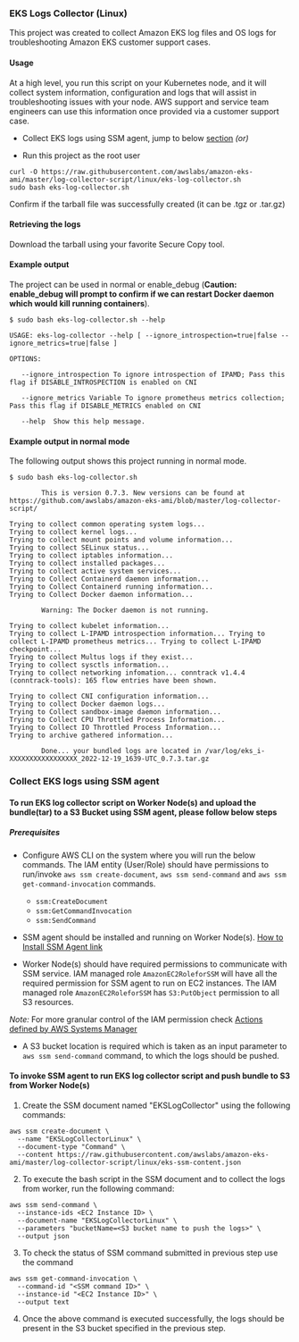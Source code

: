 ### EKS Logs Collector (Linux)

This project was created to collect Amazon EKS log files and OS logs for troubleshooting Amazon EKS customer support cases.

#### Usage

At a high level, you run this script on your Kubernetes node, and it will collect system information, configuration and logs that will assist in troubleshooting issues with your node. AWS support and service team engineers can use this information once provided via a customer support case.

* Collect EKS logs using SSM agent, jump to below [section](#collect-eks-logs-using-ssm-agent) _(or)_

* Run this project as the root user

```
curl -O https://raw.githubusercontent.com/awslabs/amazon-eks-ami/master/log-collector-script/linux/eks-log-collector.sh
sudo bash eks-log-collector.sh
```

Confirm if the tarball file was successfully created (it can be .tgz or .tar.gz)

#### Retrieving the logs

Download the tarball using your favorite Secure Copy tool.

#### Example output

The project can be used in normal or enable_debug (**Caution: enable_debug will prompt to confirm if we can restart Docker daemon which would kill running containers**).

```
$ sudo bash eks-log-collector.sh --help

USAGE: eks-log-collector --help [ --ignore_introspection=true|false --ignore_metrics=true|false ]

OPTIONS:

   --ignore_introspection To ignore introspection of IPAMD; Pass this flag if DISABLE_INTROSPECTION is enabled on CNI

   --ignore_metrics Variable To ignore prometheus metrics collection; Pass this flag if DISABLE_METRICS enabled on CNI

   --help  Show this help message.
```

#### Example output in normal mode

The following output shows this project running in normal mode.

```
$ sudo bash eks-log-collector.sh

        This is version 0.7.3. New versions can be found at https://github.com/awslabs/amazon-eks-ami/blob/master/log-collector-script/

Trying to collect common operating system logs...
Trying to collect kernel logs...
Trying to collect mount points and volume information...
Trying to collect SELinux status...
Trying to collect iptables information...
Trying to collect installed packages...
Trying to collect active system services...
Trying to Collect Containerd daemon information...
Trying to Collect Containerd running information...
Trying to Collect Docker daemon information...

        Warning: The Docker daemon is not running.

Trying to collect kubelet information...
Trying to collect L-IPAMD introspection information... Trying to collect L-IPAMD prometheus metrics... Trying to collect L-IPAMD checkpoint...
Trying to collect Multus logs if they exist...
Trying to collect sysctls information...
Trying to collect networking infomation... conntrack v1.4.4 (conntrack-tools): 165 flow entries have been shown.

Trying to collect CNI configuration information...
Trying to collect Docker daemon logs...
Trying to Collect sandbox-image daemon information...
Trying to Collect CPU Throttled Process Information...
Trying to Collect IO Throttled Process Information...
Trying to archive gathered information...

        Done... your bundled logs are located in /var/log/eks_i-XXXXXXXXXXXXXXXXX_2022-12-19_1639-UTC_0.7.3.tar.gz
```

### Collect EKS logs using SSM agent

#### To run EKS log collector script on Worker Node(s) and upload the bundle(tar) to a S3 Bucket using SSM agent, please follow below steps

##### Prerequisites

* Configure AWS CLI on the system where you will run the below commands. The IAM entity (User/Role) should have permissions to run/invoke `aws ssm create-document`, `aws ssm send-command` and `aws ssm get-command-invocation` commands.

  * `ssm:CreateDocument`
  * `ssm:GetCommandInvocation`
  * `ssm:SendCommand`

* SSM agent should be installed and running on Worker Node(s). [How to Install SSM Agent link](https://docs.aws.amazon.com/systems-manager/latest/userguide/sysman-manual-agent-install.html)

* Worker Node(s) should have required permissions to communicate with SSM service. IAM managed role `AmazonEC2RoleforSSM` will have all the required permission for SSM agent to run on EC2 instances. The IAM managed role `AmazonEC2RoleforSSM` has `S3:PutObject` permission to all S3 resources.

*Note:* For more granular control of the IAM permission check [Actions defined by AWS Systems Manager](https://docs.aws.amazon.com/IAM/latest/UserGuide/list_awssystemsmanager.html%23awssystemsmanager-actions-as-permissions)

* A S3 bucket location is required which is taken as an input parameter to `aws ssm send-command` command, to which the logs should be pushed.

#### To invoke SSM agent to run EKS log collector script and push bundle to S3 from Worker Node(s)

1. Create the SSM document named "EKSLogCollector" using the following commands:

```
aws ssm create-document \
  --name "EKSLogCollectorLinux" \
  --document-type "Command" \
  --content https://raw.githubusercontent.com/awslabs/amazon-eks-ami/master/log-collector-script/linux/eks-ssm-content.json
```

2. To execute the bash script in the SSM document and to collect the logs from worker, run the following command:

```
aws ssm send-command \
  --instance-ids <EC2 Instance ID> \
  --document-name "EKSLogCollectorLinux" \
  --parameters "bucketName=<S3 bucket name to push the logs>" \
  --output json
```

3. To check the status of SSM command submitted in previous step use the command

```
aws ssm get-command-invocation \
  --command-id "<SSM command ID>" \
  --instance-id "<EC2 Instance ID>" \
  --output text
```

4. Once the above command is executed successfully, the logs should be present in the S3 bucket specified in the previous step.
